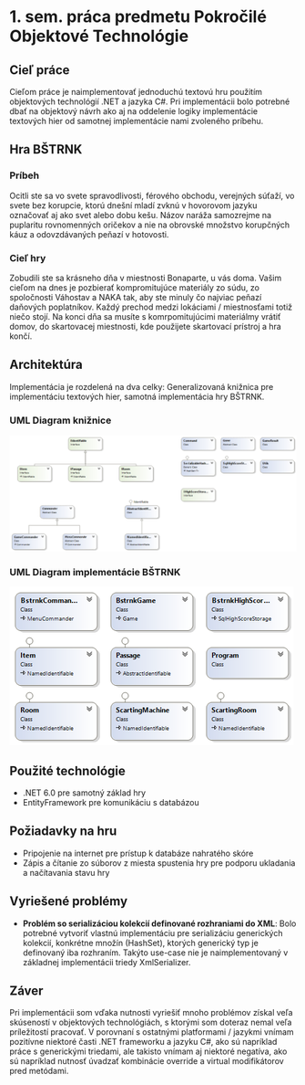 # 1. sem. práca predmetu Pokročilé Objektové Technológie

## Cieľ práce

Cieľom práce je naimplementovať jednoduchú textovú hru použitím objektových technológií .NET a jazyka C#.
Pri implementácii bolo potrebné dbať na objektový návrh ako aj na oddelenie logiky implementácie textových
hier od samotnej implementácie nami zvoleného príbehu.

## Hra BŠTRNK

### Príbeh

Ocitli ste sa vo svete spravodlivosti, férového obchodu, verejných súťaží, vo svete bez korupcie, ktorú
dnešní mladí zvknú v hovorovom jazyku označovať aj ako svet alebo dobu kešu. Názov naráža samozrejme na
puplaritu rovnomenných oričekov a nie na obrovské množstvo korupčných káuz a odovzdávaných peňazí v 
hotovosti.

### Cieľ hry

Zobudili ste sa krásneho dňa v miestnosti Bonaparte, u vás doma. Vašim cieľom na dnes je pozbierať
kompromitujúce materiály zo súdu, zo spoločnosti Váhostav a NAKA tak, aby ste minuly čo najviac
peňazí daňových poplatníkov. Každý prechod medzi lokáciami / miestnosťami totiž niečo stojí.
Na konci dňa sa musíte s komrpomitujúcimi materiálmy vrátiť domov, do skartovacej miestnosti, kde
použijete skartovací prístroj a hra končí.

## Architektúra

Implementácia je rozdelená na dva celky: Generalizovaná knižnica pre implementáciu textových hier, samotná implementácia hry BŠTRNK.

### UML Diagram knižnice

![ClassDiagram](https://github.com/nixone/pot-sem1/raw/develop/GameLib/ClassDiagram.png)

### UML Diagram implementácie BŠTRNK

![ClassDiagram](https://github.com/nixone/pot-sem1/raw/develop/POTSem1/ClassDiagram.png)

## Použité technológie

* .NET 6.0 pre samotný základ hry
* EntityFramework pre komunikáciu s databázou

## Požiadavky na hru

* Pripojenie na internet pre prístup k databáze nahratého skóre
* Zápis a čítanie zo súborov z miesta spustenia hry pre podporu ukladania a načítavania stavu hry

## Vyriešené problémy

* **Problém so serializáciou kolekcií definované rozhraniami do XML**: Bolo potrebné vytvoriť vlastnú implementáciu pre serializáciu generických kolekcií, konkrétne množín (HashSet), ktorých generický typ je definovaný iba rozhraním. Takýto use-case nie je naimplementovaný v základnej implementácii triedy XmlSerializer.

## Záver

Pri implementácii som vďaka nutnosti vyriešiť mnoho problémov získal veľa skúseností v objektových technológiách, s ktorými som doteraz nemal veľa príležitostí pracovať. V porovnaní s ostatnými platformami / jazykmi vnímam pozitívne niektoré časti .NET frameworku a jazyku C#, ako sú napríklad práce s generickými triedami, ale takisto vnímam aj niektoré negatíva, ako sú napríklad nutnosť úvadzať kombinácie override a virtual modifikátorov pred metódami.
